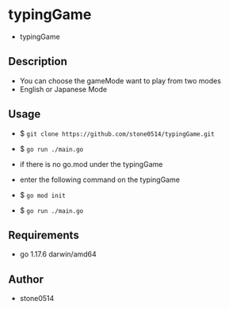 # typingGame

* typingGame

## Description

* You can choose the gameMode want to play from two modes
* English or Japanese Mode

## Usage

* $ `git clone https://github.com/stone0514/typingGame.git`
* $ `go run ./main.go`

* if there is no go.mod under the typingGame
* enter the following command on the typingGame
* $ `go mod init`
* $ `go run ./main.go`

## Requirements

* go 1.17.6 darwin/amd64

## Author

* stone0514
